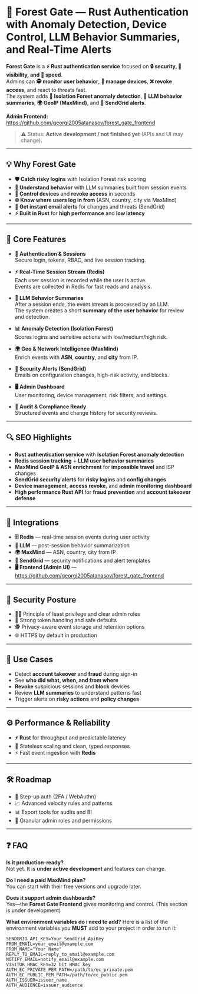 # 🌲 Forest Gate — Rust Authentication with Anomaly Detection, Device Control, LLM Behavior Summaries, and Real-Time Alerts

**Forest Gate** is a **⚡ Rust authentication service** focused on **🔒 security, 👀 visibility, and 🚀 speed**.  
Admins can **🕵️ monitor user behavior**, **📱 manage devices**, **❌ revoke access**, and react to threats fast.  
The system adds **🧩 Isolation Forest anomaly detection**, **🤖 LLM behavior summaries**, **🌍 GeoIP (MaxMind)**, and **📧 SendGrid alerts**.

**Admin Frontend:** https://github.com/georgi2005atanasov/forest_gate_frontend

> ⚠️ Status: **Active development / not finished yet** (APIs and UI may change).

---

## 💡 Why Forest Gate

- **🛡 Catch risky logins** with Isolation Forest risk scoring  
- **🧠 Understand behavior** with LLM summaries built from session events  
- **🔐 Control devices** and **revoke access** in seconds  
- **🌐 Know where users log in from** (ASN, country, city via MaxMind)  
- **📨 Get instant email alerts** for changes and threats (SendGrid)  
- **⚡ Built in Rust** for **high performance** and **low latency**

---

## 🔑 Core Features

- **🔑 Authentication & Sessions**  
  Secure login, tokens, RBAC, and live session tracking.

- **⚡ Real-Time Session Stream (Redis)**  
  Each user session is recorded while the user is active.  
  Events are collected in Redis for fast reads and analysis.

- **🤖 LLM Behavior Summaries**  
  After a session ends, the event stream is processed by an LLM.  
  The system creates a short **summary of the user behavior** for review and detection.

- **📊 Anomaly Detection (Isolation Forest)**  
  Scores logins and sensitive actions with low/medium/high risk.

- **🌍 Geo & Network Intelligence (MaxMind)**  
  Enrich events with **ASN**, **country**, and **city** from IP.

- **📧 Security Alerts (SendGrid)**  
  Emails on configuration changes, high-risk activity, and blocks.

- **🖥 Admin Dashboard**  
  User monitoring, device management, risk filters, and settings.

- **📜 Audit & Compliance Ready**  
  Structured events and change history for security reviews.

---

## 🔍 SEO Highlights

- **Rust authentication service** with **Isolation Forest anomaly detection**  
- **Redis session tracking** + **LLM user behavior summaries**  
- **MaxMind GeoIP & ASN enrichment** for **impossible travel** and ISP changes  
- **SendGrid security alerts** for **risky logins** and **config changes**  
- **Device management**, **access revoke**, and **admin monitoring dashboard**  
- **High performance Rust API** for **fraud prevention** and **account takeover defense**

---

## 🔗 Integrations

- **🗄 Redis** — real-time session events during user activity  
- **🤖 LLM** — post-session behavior summarization  
- **🌍 MaxMind** — ASN, country, city from IP  
- **📧 SendGrid** — security notifications and alert templates  
- **🖥 Frontend (Admin UI)** — https://github.com/georgi2005atanasov/forest_gate_frontend

---

## 🔐 Security Posture

- 🧑‍💻 Principle of least privilege and clear admin roles  
- 🔑 Strong token handling and safe defaults  
- 🕵️ Privacy-aware event storage and retention options  
- 🌐 HTTPS by default in production

---

## 🎯 Use Cases

- Detect **account takeover** and **fraud** during sign-in  
- See **who did what, when, and from where**  
- **Revoke** suspicious sessions and **block** devices  
- Review **LLM summaries** to understand patterns fast  
- Trigger alerts on **risky actions** and **policy changes**

---

## ⚙️ Performance & Reliability

- **⚡ Rust** for throughput and predictable latency  
- 📡 Stateless scaling and clean, typed responses  
- ⚡ Fast event ingestion with **Redis**

---

## 🛠 Roadmap

- 🔐 Step-up auth (2FA / WebAuthn)  
- 📈 Advanced velocity rules and patterns  
- 📊 Export tools for audits and BI  
- 👥 Granular admin roles and permissions

---

## ❓ FAQ

**Is it production-ready?**  
Not yet. It is **under active development** and features can change.

**Do I need a paid MaxMind plan?**  
You can start with their free versions and upgrade later.

**Does it support admin dashboards?**  
Yes—the **Forest Gate Frontend** gives monitoring and control. (This section is under development)

**What environment variables do i need to add?**
Here is a list of the environment variables you **MUST** add to your project in order to run it:
```
SENDGRID_API_KEY=Your_SendGrid_ApiKey
FROM_EMAIL=your_email@example.com
FROM_NAME="Your Name"
REPLY_TO_EMAIL=reply_to_email@example.com
NOTIFY_EMAIL=notify_email@example.com
VISITOR_HMAC_KEY=32 bit HMAC key
AUTH_EC_PRIVATE_PEM_PATH=/path/to/ec_private.pem
AUTH_EC_PUBLIC_PEM_PATH=/path/to/ec_public.pem
AUTH_ISSUER=issuer_name
AUTH_AUDIENCE=issuer_audience
```
